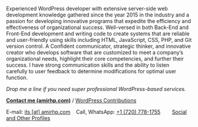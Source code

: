 Experienced WordPress developer with extensive server-side web development knowledge gathered since the year 2015 in the industry and a passion for developing innovative programs that expedite the efficiency and effectiveness of organizational success. Well-versed in both Back-End and Front-End development and writing code to create systems that are reliable and user-friendly using skills including HTML, JavaScript, CSS, PHP, and Git version control. A Confident communicator, strategic thinker, and innovative creator who develops software that are customized to meet a company’s organizational needs, highlight their core competencies, and further their success. I have strong communication skills and the ability to listen carefully to user feedback to determine modifications for optimal user function.

_Drop me a line if you need super professional WordPress-based services._

**[Contact me (amirhp.com)](http://amirhp.com/contact)** / [WordPress Contributions](https://profiles.w.org/amirhpcom)

E-mail: [its [at] amirhp.com](mailto:hi@amirhp.com?subject=Hi)&nbsp;&nbsp;&nbsp;
Call, WhatsApp: [+1 (720) 778-1755](https://api.whatsapp.com/send?phone=17207781755&text=Hi)&nbsp;&nbsp;&nbsp;&nbsp;&nbsp;&nbsp;&nbsp;
[Social and Other Profiles](https://amirhp.com/landing)
